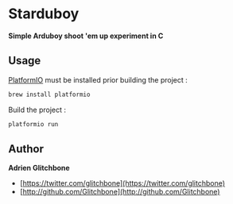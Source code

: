 # Starduboy

**Simple Arduboy shoot 'em up experiment in C**

## Usage

[PlatformIO](http://platformio.org/) must be installed prior building the project :
```sh
brew install platformio
```

Build the project :
```sh
platformio run
```

## Author

**Adrien Glitchbone**

+ [https://twitter.com/glitchbone](https://twitter.com/glitchbone)
+ [http://github.com/Glitchbone](http://github.com/Glitchbone)

